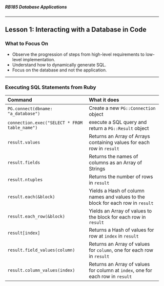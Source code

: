 ##### RB185 Database Applications

---

## Lesson 1: Interacting with a Database in Code

### What to Focus On

* Observe the progression of steps from high-level requirements to low-level implementation.
* Understand how to dynamically generate SQL.
* Focus on the database and not the application.

---

### Executing SQL Statements from Ruby

| Command                                       | What it does                                                 |
| :-------------------------------------------- | :----------------------------------------------------------- |
| `PG.connect(dbname: "a_database")`            | Create a new `PG::Connection` object                         |
| `connection.exec("SELECT * FROM table_name")` | execute a SQL query and return a `PG::Result` object         |
| `result.values`                               | Returns an Array of Arrays containing values for each row in `result` |
| `result.fields`                               | Returns the names of columns as an Array of Strings          |
| `result.ntuples`                              | Returns the number of rows in `result`                       |
| `result.each(&block)`                         | Yields a Hash of column names and values to the block for each row in `result` |
| `result.each_row(&block)`                     | Yields an Array of values to the block for each row in `result` |
| `result[index]`                               | Returns a Hash of values for row at `index` in `result`      |
| `result.field_values(column)`                 | Returns an Array of values for `column`, one for each row in `result` |
| `result.column_values(index)`                 | Returns an Array of values for column at `index`, one for each row in `result` |

